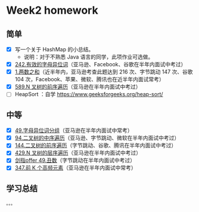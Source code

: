 # Week2 homework

## 简单

* [x] 写一个关于 HashMap 的小总结。
  * 说明：对于不熟悉 Java 语言的同学，此项作业可选做。
* [x] [242.有效的字母异位词](https://leetcode-cn.com/problems/valid-anagram/)（亚马逊、Facebook、谷歌在半年内面试中考过）
* [x] [1.两数之和](https://leetcode-cn.com/problems/two-sum/)（近半年内，亚马逊考查此题达到 216 次、字节跳动 147 次、谷歌 104 次，Facebook、苹果、微软、腾讯也在近半年内面试常考）
* [x] [589.N 叉树的前序遍历](https://leetcode-cn.com/problems/n-ary-tree-preorder-traversal/)（亚马逊在半年内面试中考过）
* [ ] HeapSort ：自学 https://www.geeksforgeeks.org/heap-sort/

## 中等

* [x] [49.字母异位词分组](https://leetcode-cn.com/problems/group-anagrams/)（亚马逊在半年内面试中常考）
* [x] [94.二叉树的中序遍历](https://leetcode-cn.com/problems/binary-tree-inorder-traversal/)（亚马逊、字节跳动、微软在半年内面试中考过）
* [x] [144.二叉树的前序遍历](https://leetcode-cn.com/problems/binary-tree-preorder-traversal/)（字节跳动、谷歌、腾讯在半年内面试中考过）
* [x] [429.N 叉树的层序遍历](https://leetcode-cn.com/problems/n-ary-tree-level-order-traversal/)（亚马逊在半年内面试中考过）
* [x] [剑指offer 49.丑数](https://leetcode-cn.com/problems/chou-shu-lcof/)（字节跳动在半年内面试中考过）
* [x] [347.前 K 个高频元素](https://leetcode-cn.com/problems/top-k-frequent-elements/)（亚马逊在半年内面试中常考）

## 学习总结

    。。。
